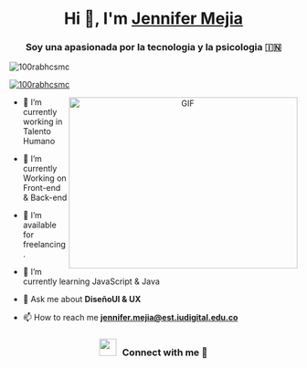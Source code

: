 <h1 align="center">Hi 👋, I'm  <a href="https://github.com/jennifermejia19" target="blank">
Jennifer Mejia </a></h1>
<h3 align="center">Soy una apasionada por la tecnologia y la psicologia &#127470;&#127475</h3>

<p align="left"> <img src="https://komarev.com/ghpvc/?username=jennifermejia19=Profile%20views&color=0e75b6&style=flat" alt="100rabhcsmc" /> </p>

<p align="left"> <a href="https://twitter.com/100rabhcsmc" target="blank"><img src="https://img.shields.io/twitter/follow/100rabhcsmc?logo=twitter&style=for-the-badge" alt="100rabhcsmc" /></a> </p>

<a target="_blank" align="center">
  <img align="right" top="500" height="300" width="400" alt="GIF" src="https://media.giphy.com/media/SWoSkN6DxTszqIKEqv/giphy.gif">
</a>

- 🔭 I’m currently working in Talento Humano

- 🌱 I’m currently Working on Front-end & Back-end

- 🤝 I’m available for freelancing.

- 🌱 I’m currently learning JavaScript & Java

- 💬 Ask me about **DiseñoUI & UX**

- 📫 How to reach me **jennifer.mejia@est.iudigital.edu.co**

<h3 align="center" > <img src="https://media.giphy.com/media/iY8CRBdQXODJSCERIr/giphy.gif" width="30" height="30" style="margin-right: 10px;">Connect with me 🤝 </h3>


